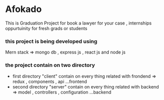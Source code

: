 # Afokado
 This is Graduation Project for book a lawyer for your case , internships oppurtuinity for fresh grads or students
### this project is being developed using
 Mern stack => mongo db , express js , react js and node js
### the project contain on two directory
 - first directory "client"
contain on every thing related with frondend => redux , components , api ...frontend
 - second directory "server"
contain on every thing related with backend => model , controllers , configuration ...backend 

